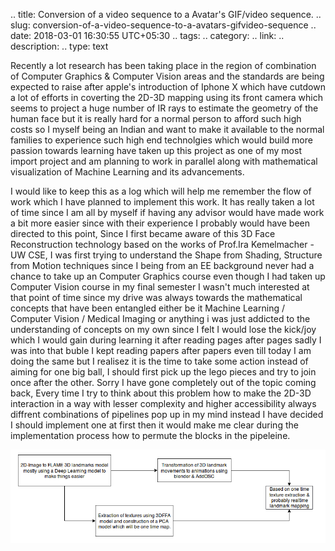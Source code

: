
.. title: Conversion of a video sequence to a Avatar's GIF/video sequence.
.. slug: conversion-of-a-video-sequence-to-a-avatars-gifvideo-sequence
.. date: 2018-03-01 16:30:55 UTC+05:30
.. tags: 
.. category: 
.. link: 
.. description: 
.. type: text


Recently a lot research has been taking place in the region of combination of Computer Graphics & Computer Vision areas and the standards are being expected to raise after apple's introduction of Iphone X which have cutdown a lot of efforts in coverting the 2D-3D mapping using its front camera which seems to project a huge number of IR rays to estimate the geometry of the human face but it is really hard for a normal person to afford such high costs so I myself being an Indian and want to make it available to the normal families to experience such high end technolgies which would build more passion towards learning have taken up this project as one of my most import project and am planning to work in parallel along with mathematical visualization of Machine Learning and its advancements. 

I would like to keep this as a log which will help me remember the flow of work which I have planned to implement this work. It has really taken a lot of time since I am all by myself if having any advisor would have made work a bit more easier since with their experience I probably would have been directed to this point, Since I first became aware of this 3D Face Reconstruction technology based on the works of Prof.Ira Kemelmacher - UW CSE, I was first trying to understand the Shape from Shading, Structure from Motion techniques since I being from an EE background never had a chance to take up an Computer Graphics course even though I had taken up Computer Vision course in my final semester I wasn't much interested at that point of time since my drive was always towards the mathematical concepts that have been entangled either be it Machine Learning / Computer Vision / Medical Imaging or anything i was just addicted to the understanding of concepts on my own since I felt I would lose the kick/joy which I would gain during learning it after reading pages after pages sadly I was into that buble I kept reading papers after papers even till today I am doing the same but I realisez it is the time to take some action instead of aiming for one big ball, I should first pick up the lego pieces and try to join once after the other. Sorry I have gone completely out of the topic coming back, Every time I try to think about this problem how to make the 2D-3D interaction in a way with lesser complexity and higher accessibility always diffrent combinations of pipelines pop up in my mind instead I have decided I should implement one at first then it would make me clear during the implementation process how to permute the blocks in the pipeleine.

![Flowchart](/images/2d-3dflow.png)<!-- {:height="50%" width="50%"} -->
